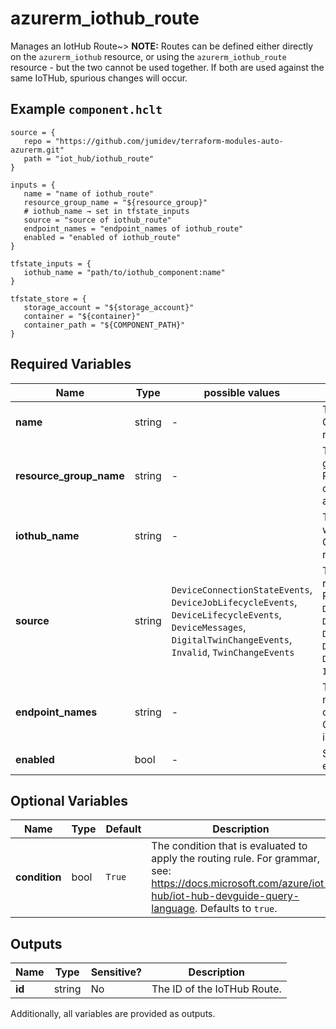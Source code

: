 # azurerm_iothub_route

Manages an IotHub Route~> **NOTE:** Routes can be defined either directly on the `azurerm_iothub` resource, or using the `azurerm_iothub_route` resource - but the two cannot be used together. If both are used against the same IoTHub, spurious changes will occur.

## Example `component.hclt`

```hcl
source = {
   repo = "https://github.com/jumidev/terraform-modules-auto-azurerm.git" 
   path = "iot_hub/iothub_route" 
}

inputs = {
   name = "name of iothub_route" 
   resource_group_name = "${resource_group}" 
   # iothub_name → set in tfstate_inputs
   source = "source of iothub_route" 
   endpoint_names = "endpoint_names of iothub_route" 
   enabled = "enabled of iothub_route" 
}

tfstate_inputs = {
   iothub_name = "path/to/iothub_component:name" 
}

tfstate_store = {
   storage_account = "${storage_account}" 
   container = "${container}" 
   container_path = "${COMPONENT_PATH}" 
}

```

## Required Variables

| Name | Type |  possible values |  Description |
| ---- | --------- |  ----------- | ----------- |
| **name** | string |  -  |  The name of the route. Changing this forces a new resource to be created. | 
| **resource_group_name** | string |  -  |  The name of the resource group under which the IotHub Route resource has to be created. Changing this forces a new resource to be created. | 
| **iothub_name** | string |  -  |  The name of the IoTHub to which this Route belongs. Changing this forces a new resource to be created. | 
| **source** | string |  `DeviceConnectionStateEvents`, `DeviceJobLifecycleEvents`, `DeviceLifecycleEvents`, `DeviceMessages`, `DigitalTwinChangeEvents`, `Invalid`, `TwinChangeEvents`  |  The source that the routing rule is to be applied to. Possible values include: `DeviceConnectionStateEvents`, `DeviceJobLifecycleEvents`, `DeviceLifecycleEvents`, `DeviceMessages`, `DigitalTwinChangeEvents`, `Invalid`, `TwinChangeEvents`. | 
| **endpoint_names** | string |  -  |  The list of endpoints to which messages that satisfy the condition are routed. Currently only one endpoint is allowed. | 
| **enabled** | bool |  -  |  Specifies whether a route is enabled. | 

## Optional Variables

| Name | Type |  Default  |  Description |
| ---- | --------- |  ----------- | ----------- |
| **condition** | bool |  `True`  |  The condition that is evaluated to apply the routing rule. For grammar, see: <https://docs.microsoft.com/azure/iot-hub/iot-hub-devguide-query-language>. Defaults to `true`. | 



## Outputs

| Name | Type | Sensitive? | Description |
| ---- | ---- | --------- | --------- |
| **id** | string | No  | The ID of the IoTHub Route. | 

Additionally, all variables are provided as outputs.
